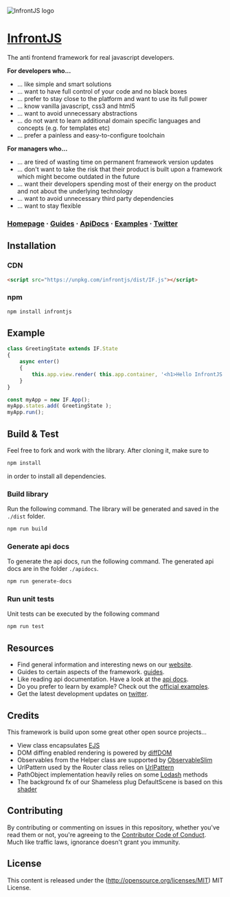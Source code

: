 ![InfrontJS logo](https://www.infrontjs.com/assets/ext/ifjs-colored-bg-logo.png)

# [InfrontJS](https://www.infrontjs.com)

The anti frontend framework for real javascript developers.

**For developers who...**

* ... like simple and smart solutions
* ... want to have full control of your code and no black boxes 
* ... prefer to stay close to the platform and want to use its full power
* ... know vanilla javascript, css3 and html5
* ... want to avoid unnecessary abstractions
* ... do not want to learn additional domain specific languages and concepts (e.g. for templates etc)
* ... prefer a painless and easy-to-configure toolchain

**For managers who...**

* ... are tired of wasting time on permanent framework version updates 
* ... don't want to take the risk that their product is built upon a framework which might become outdated in the future
* ... want their developers spending most of their energy on the product and not about the underlying technology
* ... want to avoid unnecessary third party dependencies
* ... want to stay flexible

### [Homepage](https://www.infrontjs.com) &middot; [Guides](https://guides.infrontjs.com) &middot; [ApiDocs](https://apidocs.infrontjs.com) &middot; [Examples](https://examples.infrontjs.com) &middot; [Twitter](https://twitter.com/infrontjs)

## Installation

### CDN

```html
<script src="https://unpkg.com/infrontjs/dist/IF.js"></script>
```

### npm

```bash
npm install infrontjs
```

## Example

```javascript
class GreetingState extends IF.State
{
    async enter()
    {
        this.app.view.render( this.app.container, '<h1>Hello InfrontJS World</h1>' );
    }
}

const myApp = new IF.App();
myApp.states.add( GreetingState );
myApp.run();
```

## Build & Test

Feel free to fork and work with the library. After cloning it, make sure to 

```bash
npm install
```

in order to install all dependencies.

### Build library

Run the following command. The library will be generated and saved in the `./dist` folder.

```bash
npm run build
```

### Generate api docs

To generate the api docs, run the following command. The generated api docs are in the folder `./apidocs`.

```bash
npm run generate-docs
```

### Run unit tests

Unit tests can be executed by the following command

```bash
npm run test
```

## Resources

* Find general information and interesting news on our [website](https://www.infrontjs.com).
* Guides to certain aspects of the framework. [guides](https://guides.infrontjs.com).
* Like reading api documentation. Have a look at the [api docs](https://apidocs.infrontjs.com).
* Do you prefer to learn by example? Check out the [official examples](https://examples.infrontjs.com).
* Get the latest development updates on [twitter](https://twitter.com/infrontjs).

## Credits

This framework is build upon some great other open source projects...

* View class encapsulates [EJS](https://ejs.co/)
* DOM diffing enabled rendering is powered by [diffDOM](https://github.com/fiduswriter/diffDOM)
* Observables from the Helper class are supported by [ObservableSlim](https://github.com/elliotnb/observable-slim)
* UrlPattern used by the Router class relies on [UrlPattern](https://github.com/snd/url-pattern)
* PathObject implementation heavily relies on some [Lodash](https://github.com/lodash/lodash) methods
* The background fx of our Shameless plug DefaultScene is based on this [shader](https://www.shadertoy.com/view/wlSSD3])

## Contributing

By contributing or commenting on issues in this repository, whether you've read them or not, you're agreeing to the [Contributor Code of Conduct](CODE-OF-CONDUCT.md). Much like traffic laws, ignorance doesn't grant you immunity.

## License

This content is released under the (http://opensource.org/licenses/MIT) MIT License.
